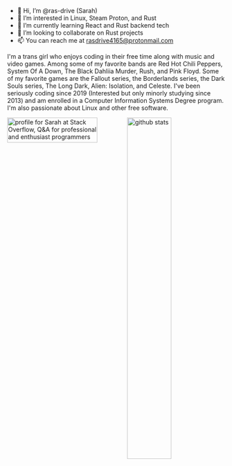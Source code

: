 - 👋 Hi, I’m @ras-drive (Sarah)
- 👀 I’m interested in Linux, Steam Proton, and Rust
- 🌱 I’m currently learning React and Rust backend tech
- 💞️ I’m looking to collaborate on Rust projects
- 📫 You can reach me at rasdrive4165@protonmail.com

I'm a trans girl who enjoys coding in their free time along with music and video games. Among some of my favorite bands are Red Hot Chili Peppers, System Of A Down, The Black Dahliia Murder, Rush, and Pink Floyd. Some of my favorite games are the Fallout series, the Borderlands series, the Dark Souls series, The Long Dark, Alien: Isolation, and Celeste. I've been seriously coding since 2019 (Interested but only minorly studying since 2013) and am enrolled in a Computer Information Systems Degree program. I'm also passionate about Linux and other free software.

<img src="https://github-readme-stats.vercel.app/api?username=ras-drive&show_icons=true&theme=gotham" alt="github stats" width="45%" align="right"/>

<a href="https://stackoverflow.com/users/17483600/sarah"><img src="https://stackoverflow.com/users/flair/17483600.png?theme=dark" width="208" height="58" alt="profile for Sarah at Stack Overflow, Q&amp;A for professional and enthusiast programmers" title="profile for Sarah at Stack Overflow, Q&amp;A for professional and enthusiast programmers"></a>

<!---
ras-drive/ras-drive is a ✨ special ✨ repository because its `README.md` (this file) appears on your GitHub profile.
You can click the Preview link to take a look at your changes.
--->
